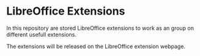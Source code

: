 # LibreOffice Extensions

In this repository are stored LibreOffice extensions to work as an group on different usefull extensions.

The extensions will be released on the LibreOffice extension webpage.

